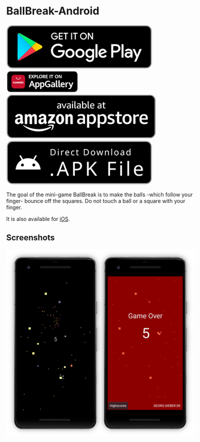 # BallBreak-Android
[![Play Store](.github/playstore-badge.svg)](https://play.google.com/store/apps/details?id=de.georgsieber.ballbreak)
[![App Gallery](.github/app-gallery-badge.png)](https://appgallery.cloud.huawei.com/ag/n/app/C103166259?channelId=github&id=985b15da9bbf41a69a740ab84aeedac2&s=F75FB777E29C0D1A9E531CEC5D1CBECE302C7D377E18CB37BC9B947ECD57E321&detailType=0&v=)
[![Amazon Appstore](.github/amazon-appstore-badge.svg)](https://www.amazon.com/gp/product/B0981D78J2)
[![APK Download](.github/apk-badge.svg)](https://github.com/schorschii/BallBreak-Android/releases)

The goal of the mini-game BallBreak is to make the balls -which follow your finger- bounce off the squares. Do not touch a ball or a square with your finger.

It is also available for [iOS](https://github.com/schorschii/BallBreak-iOS).

## Screenshots
![Screenshot](.github/screenshot.png)
